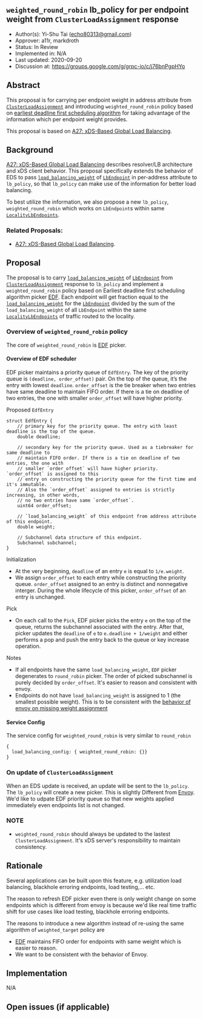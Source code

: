 `weighted_round_robin` lb_policy for per endpoint weight from `ClusterLoadAssignment` response
----
* Author(s): Yi-Shu Tai (echo80313@gmail.com)
* Approver: a11r, markdroth
* Status: In Review
* Implemented in: N/A
* Last updated: 2020-09-20
* Discussion at: https://groups.google.com/g/grpc-io/c/j76bnPgpHYo

## Abstract
This proposal is for carrying per endpoint weight in address attribute from [`ClusterLoadAssignment`](https://github.com/envoyproxy/envoy/blob/2dcf20f4baf5de71ba1d8afbd76b0681613e13f2/api/envoy/config/endpoint/v3/endpoint.proto#L34) and introducing `weighted_round_robin` policy based on [earliest deadline first scheduling algorithm](https://en.wikipedia.org/wiki/Earliest_deadline_first_scheduling) for taking advantage of the information which per endpoint weight provides.

This proposal is based on [A27: xDS-Based Global Load Balancing](https://github.com/grpc/proposal/blob/master/A27-xds-global-load-balancing.md).

## Background

[A27: xDS-Based Global Load Balancing](https://github.com/grpc/proposal/blob/master/A27-xds-global-load-balancing.md) describes resolver/LB architecture and xDS client behavior. This proposal specifically extends the behavior of EDS to pass [`load_balancing_weight`](https://github.com/envoyproxy/envoy/blob/2dcf20f4baf5de71ba1d8afbd76b0681613e13f2/api/envoy/config/endpoint/v3/endpoint_components.proto#L108) of [`LbEndpoint`](https://github.com/envoyproxy/envoy/blob/2dcf20f4baf5de71ba1d8afbd76b0681613e13f2/api/envoy/config/endpoint/v3/endpoint_components.proto#L76) in per-address attribute to `lb_policy`, so that `lb_policy` can make use of the information for better load balancing.

To best utilize the information, we also propose a new `lb_policy`, `weighted_round_robin` which works on `LbEndpoint`s within same [`LocalityLbEndpoints`](https://github.com/envoyproxy/envoy/blob/2dcf20f4baf5de71ba1d8afbd76b0681613e13f2/api/envoy/config/endpoint/v3/endpoint_components.proto#L116).


### Related Proposals:
* [A27: xDS-Based Global Load Balancing](https://github.com/grpc/proposal/blob/master/A27-xds-global-load-balancing.md).

## Proposal

The proposal is to carry [`load_balancing_weight`](https://github.com/envoyproxy/envoy/blob/2dcf20f4baf5de71ba1d8afbd76b0681613e13f2/api/envoy/config/endpoint/v3/endpoint_components.proto#L108) of [`LbEndpoint`](https://github.com/envoyproxy/envoy/blob/2dcf20f4baf5de71ba1d8afbd76b0681613e13f2/api/envoy/config/endpoint/v3/endpoint_components.proto#L76) from [`ClusterLoadAssignment`](https://github.com/envoyproxy/envoy/blob/2dcf20f4baf5de71ba1d8afbd76b0681613e13f2/api/envoy/config/endpoint/v3/endpoint.proto#L34) response to `lb_policy` and implement a `weighted_round_robin` policy based on Earliest deadline first scheduling algorithm picker [EDF](https://en.wikipedia.org/wiki/Earliest_deadline_first_scheduling). Each endpoint will get fraction equal to the [`load_balancing_weight`](https://github.com/envoyproxy/envoy/blob/2dcf20f4baf5de71ba1d8afbd76b0681613e13f2/api/envoy/config/endpoint/v3/endpoint_components.proto#L108) for the [`LbEndpoint`](https://github.com/envoyproxy/envoy/blob/2dcf20f4baf5de71ba1d8afbd76b0681613e13f2/api/envoy/config/endpoint/v3/endpoint_components.proto#L76) divided by the sum of the `load_balancing_weight` of all `LbEndpoint` within the same [`LocalityLbEndpoints`](https://github.com/envoyproxy/envoy/blob/2dcf20f4baf5de71ba1d8afbd76b0681613e13f2/api/envoy/config/endpoint/v3/endpoint_components.proto#L116) of traffic routed to the locality.

### Overview of `weighted_round_robin` policy
The core of `weighted_round_robin` is [EDF](https://en.wikipedia.org/wiki/Earliest_deadline_first_scheduling) picker.

#### Overview of EDF scheduler
EDF picker maintains a priority queue of `EdfEntry`. The key of the priority queue is `(deadline, order_offset)` pair. On the top of the queue, it’s the entry with lowest `deadline`. `order_offset` is the tie breaker when two entries have same deadline to maintain FIFO order. If there is a tie on deadline of two entries, the one with smaller `order_offset` will have higher priority.

Proposed `EdfEntry`
```
struct EdfEntry {
    // primary key for the priority queue. The entry with least deadline is the top of the queue.
    double deadline;

    // secondary key for the priority queue. Used as a tiebreaker for same deadline to
    // maintain FIFO order. If there is a tie on deadline of two entries, the one with
    // smaller `order_offset` will have higher priority. `order_offset` is assigned to this
    // entry on constructing the priority queue for the first time and it's immutable.
    // Also the `order_offset` assigned to entries is strictly increasing, in other words,
    // no two entries have same `order_offset`.
    uint64 order_offset;

    // `load_balancing_weight` of this endpoint from address attribute of this endpoint.
    double weight;

    // Subchannel data structure of this endpoint.
    Subchannel subchannel;
}
```
Initialization
- At the very beginning, `deadline` of an entry `e` is equal to `1/e.weight`.
- We assign `order_offset` to each entry while constructing the priority queue. `order_offset` assigned to an entry is distinct and nonnegative interger. During the whole lifecycle of this picker, `order_offset` of an entry is unchanged.

Pick
- On each call to the `Pick`, EDF picker picks the entry `e` on the top of the queue, returns the subchannel associated with the entry. After that, picker updates the `deadline` of `e` to `e.deadline + 1/weight` and either performs a pop and push the entry back to the queue or key increase operation.

Notes
- If all endpoints have the same `load_balancing_weight`, `EDF` picker degenerates to `round_robin` picker. The order of picked subschannel is purely decided by `order_offset`. It's easier to reason and consistent with envoy.
- Endpoints do not have `load_balancing_weight` is assigned to 1 (the smallest possible weight). This is to be consistent with the [behavior of envoy on missing weight assignment](https://github.com/envoyproxy/envoy/blob/5d95032baa803f853e9120048b56c8be3dab4b0d/source/common/upstream/upstream_impl.cc#L359)

#### Service Config
The service config for `weighted_round_robin` is very similar to `round_robin`
```
{
  load_balancing_config: { weighted_round_robin: {}}
}
```

### On update of `ClusterLoadAssignment`
When an EDS update is received, an update will be sent to the `lb_policy`. The `lb_policy` will create a new picker. This is slightly Different from [Envoy](https://github.com/envoyproxy/envoy/blob/51551ae944c642e6fc61563cbea8653087e70f1f/source/common/upstream/load_balancer_impl.cc#L733-L737). We'd like to udpate EDF priority queue so that new weights applied immediately even endpoints list is not changed.


### NOTE
- `weighted_round_robin` should always be updated to the lastest `ClusterLoadAssignment`. It's xDS server's responsibility to maintain consistency.

## Rationale

Several applications can be built upon this feature, e.g. utilization load balancing, blackhole erroring endpoints, load testing,... etc.

The reason to refresh EDF picker even there is only weight change on some endpoints which is different from envoy is because we'd like real time traffic shift for use cases like load testing, blackhole erroring endpoints.

The reasons to introduce a new algorithm instead of re-using the same algorithm of `weighted_target` policy are
- [EDF](https://en.wikipedia.org/wiki/Earliest_deadline_first_scheduling) maintains FIFO order for endpoints with same weight which is easier to reason.
- We want to be consistent with the behavior of Envoy.

## Implementation

N/A

## Open issues (if applicable)
